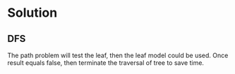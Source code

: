 # Solution
## DFS
The path problem will test the leaf, then the leaf model could be used. Once result equals false, then terminate the traversal of tree to save time.
